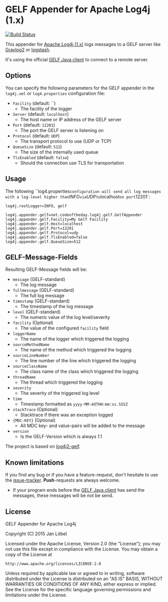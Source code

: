 # GELF Appender for Apache Log4j (1.x)

[![Build Status](https://travis-ci.org/JanLoebel/log4j-gelf.svg?branch=master)](https://travis-ci.org/JanLoebel/log4j-gelf)

This appender for [Apache Log4j (1.x)](https://logging.apache.org/log4j/1.x/) logs messages to a GELF server like [Graylog2](http://www.graylog2.org) or [logstash](http://logstash.net).

It's using the official [GELF Java client](https://graylog2.github.io/gelfclient/) to connect to a remote server.


## Options
You can specify the following parameters for the GELF appender in the `log4j.xml` or `log4.properties` configuration file:

* `Facility` (default: ``)
  * The facility of the logger
* `Server` (default: `localhost`)
  * The host name or IP address of the GELF server
* `Port` (default: `12201`)
  * The port the GELF server is listening on
* `Protocol` (default: `UDP`)
  * The transport protocol to use (UDP or TCP)
* `QueueSize` (default: `512`)
  * The size of the internally used queue
* `TlsEnabled` (default: `false`)
  * Should the connection use TLS for transportation


## Usage
The following ``log4.properties` configuration will send all log messages with a log-level higher than `INFO` via `UDP` to `localhost` on port `12201`:
```
log4j.rootLogger=INFO, gelf

log4j.appender.gelf=net.codeoftheday.log4j.gelf.GelfAppender
log4j.appender.gelf.Facility=My Gelf Facility
log4j.appender.gelf.Host=localhost
log4j.appender.gelf.Port=12201
log4j.appender.gelf.Protocol=udp
log4j.appender.gelf.TlsEnabled=false
log4j.appender.gelf.QueueSize=512
```

## GELF-Message-Fields
Resulting GELF-Message fields will be:

* `message` (GELF-standard)
  * The log message
* `fullmessage` (GELF-standard)
  * The full log message
* `timestamp` (GELF-standard)
  * The timestamp of the log message
* `level` (GELF-standard)
  * The numeric value of the log level/severity
* `facility` (Optional)
  * The value of the configured `facility` field
* `loggerName`
  * The name of the logger which triggered the logging  
* `sourceMethodName`
  * The name of the method which triggered the logging
* `sourceLineNumber`
  * The line number of the line which triggered the logging
* `sourceClassName`
  * The class name of the class which triggered the logging
* `threadName`
  * The thread which triggered the logging
* `severity`
  * The severity of the triggered log level
* `time`
  * Timestamp formatted as `yyyy-MM-ddTHH:mm:ss.SSSZ`
* `stackTrace` (Optional)
  * Stacktrace if there was an exception logged
* `{MDC-KEY}` (Optional)
  * All MDC key- and value-pairs will be added to the message
* `version`
  * Is the GELF-Version which is always 1.1

The project is based on [log4j2-gelf](https://github.com/Graylog2/log4j2-gelf).  

## Known limitations 
If you find any bug or if you have a feature-request, don't hesitate to use the [issue-tracker](https://github.com/JanLoebel/log4j-gelf/issues). **Push**-requests are always welcome.

* If your program ends before the [GELF Java client](https://graylog2.github.io/gelfclient/) has send the messages, these messages will be not be send.


## License

GELF Appender for Apache Log4j

Copyright (C) 2015 Jan Löbel

Licensed under the Apache License, Version 2.0 (the "License");
you may not use this file except in compliance with the License.
You may obtain a copy of the License at

    http://www.apache.org/licenses/LICENSE-2.0

Unless required by applicable law or agreed to in writing, software
distributed under the License is distributed on an "AS IS" BASIS,
WITHOUT WARRANTIES OR CONDITIONS OF ANY KIND, either express or implied.
See the License for the specific language governing permissions and
limitations under the License.

